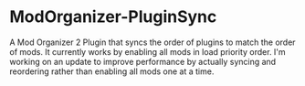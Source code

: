 # ModOrganizer-PluginSync
A Mod Organizer 2 Plugin that syncs the order of plugins to match the order of mods.
It currently works by enabling all mods in load priority order.
I'm working on an update to improve performance by actually syncing and reordering rather than enabling all mods one at a time.
